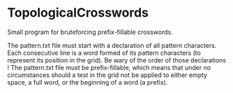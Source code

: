 # TopologicalCrosswords
Small program for bruteforcing prefix-fillable crosswords.

The pattern.txt file must start with a declaration of all pattern characters.
Each consecutive line is a word formed of its pattern characters (to represent its position in the grid).
Be wary of the order of those declarations ! 
The pattern.txt file must be prefix-fillable, which means that under no circumstances should a test in the grid not be applied to either empty space, a full word, or the beginning of a word (a prefix).
